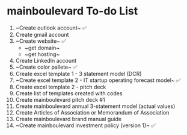 # mainboulevard To-do List
1. ~Create outlook account~ ✅
2. Create gmail account
3. ~Create website~ ✅
   - ~get domain~
   - ~get hosting~
4. Create LinkedIn account
5. ~Create color pallete~ ✅
6. Create excel template 1 - 3 statement model (DCR)
7. ~Create excel template 2 - IT startup operating forecast model~ ✅
8. Create excel template 2 - pitch deck
9. Create list of templates created with codes
10. Create mainboulevard pitch deck #1
11. Create mainboulevard annual 3-statement model (actual values)
12. Create Articles of Association or Memorandum of Association
13. Create mainboulevard brand manual guide
14. ~Create mainboulevard investment policy (version 1)~ ✅
